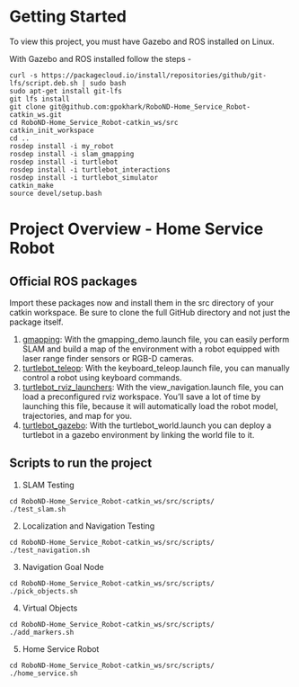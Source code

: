 # Getting Started
To view this project, you must have Gazebo and ROS installed on Linux.

With Gazebo and ROS installed follow the steps -
```
curl -s https://packagecloud.io/install/repositories/github/git-lfs/script.deb.sh | sudo bash
sudo apt-get install git-lfs
git lfs install
git clone git@github.com:gpokhark/RoboND-Home_Service_Robot-catkin_ws.git
cd RoboND-Home_Service_Robot-catkin_ws/src
catkin_init_workspace
cd ..
rosdep install -i my_robot
rosdep install -i slam_gmapping
rosdep install -i turtlebot
rosdep install -i turtlebot_interactions 
rosdep install -i turtlebot_simulator
catkin_make
source devel/setup.bash
```
# Project Overview - Home Service Robot

## Official ROS packages
Import these packages now and install them in the src directory of your catkin workspace. Be sure to clone the full GitHub directory and not just the package itself.

1. [gmapping](http://wiki.ros.org/gmapping): With the gmapping_demo.launch file, you can easily perform SLAM and build a map of the environment with a robot equipped with laser range finder sensors or RGB-D cameras.
2. [turtlebot_teleop](http://wiki.ros.org/turtlebot_teleop): With the keyboard_teleop.launch file, you can manually control a robot using keyboard commands.
3. [turtlebot_rviz_launchers](http://wiki.ros.org/turtlebot_rviz_launchers): With the view_navigation.launch file, you can load a  preconfigured rviz workspace. You’ll save a lot of time by launching this file, because it will automatically load the robot model, trajectories, and map for you.
4. [turtlebot_gazebo](http://wiki.ros.org/turtlebot_gazebo): With the turtlebot_world.launch you can deploy a turtlebot in a gazebo environment by linking the world file to it.

## Scripts to run the project
1. SLAM Testing
```
cd RoboND-Home_Service_Robot-catkin_ws/src/scripts/
./test_slam.sh
```
2. Localization and Navigation Testing
```
cd RoboND-Home_Service_Robot-catkin_ws/src/scripts/
./test_navigation.sh
```
3. Navigation Goal Node
```
cd RoboND-Home_Service_Robot-catkin_ws/src/scripts/
./pick_objects.sh
```
4. Virtual Objects
```
cd RoboND-Home_Service_Robot-catkin_ws/src/scripts/
./add_markers.sh
```
5. Home Service Robot
```
cd RoboND-Home_Service_Robot-catkin_ws/src/scripts/
./home_service.sh
```